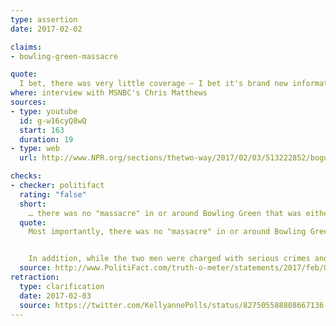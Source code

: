 ```yaml
---
type: assertion
date: 2017-02-02

claims:
- bowling-green-massacre

quote:
  I bet, there was very little coverage — I bet it's brand new information to people that President Obama had a six-month ban on the Iraqi refugee program after two Iraqis came here to this country, were radicalized — and they were the masterminds behind the Bowling Green massacre. I mean, most people don't know that because it didn't get covered.
where: interview with MSNBC's Chris Matthews
sources:
- type: youtube
  id: g-w16cyQ8wQ
  start: 163
  duration: 19
- type: web
  url: http://www.NPR.org/sections/thetwo-way/2017/02/03/513222852/bogus-bowling-green-massacre-claim-snarls-trump-adviser-conway

checks:
- checker: politifact
  rating: "false"
  short:
    … there was no "massacre" in or around Bowling Green that was either carried out or attempted.
  quote:
    Most importantly, there was no "massacre" in or around Bowling Green that was either carried out or attempted.


    In addition, while the two men were charged with serious crimes and were sentenced accordingly, it’s important to remember that everything that happened was part of a sting operation by the FBI. This means that the people of Bowling Green were not endangered at any point, and that the entire incident can be viewed as a law-enforcement success.
  source: http://www.PolitiFact.com/truth-o-meter/statements/2017/feb/03/kellyanne-conway/fact-checking-kellyanne-conways-bowling-green-mass/
retraction:
  type: clarification
  date: 2017-02-03
  source: https://twitter.com/KellyannePolls/status/827505588808667136
---
```

